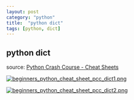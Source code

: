 ```yaml
---
layout: post
category: "python"
title:  "python dict"
tags: [python, dict]
---
```


## python dict

source: [Python Crash Course - Cheat Sheets](https://ehmatthes.github.io/pcc/cheatsheets/README.html)

[![beginners_python_cheat_sheet_pcc_dict1.png](https://i.loli.net/2018/04/29/5ae4a6d10475f.png)](https://i.loli.net/2018/04/29/5ae4a6d10475f.png)

[![beginners_python_cheat_sheet_pcc_dict2.png](https://i.loli.net/2018/04/29/5ae4a6d0e0a10.png)](https://i.loli.net/2018/04/29/5ae4a6d0e0a10.png)

